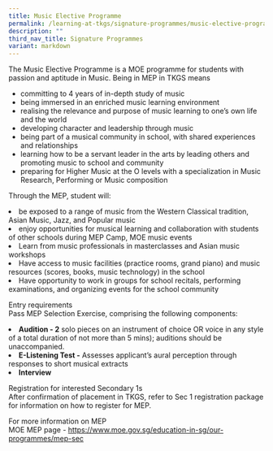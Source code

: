 ```yaml
---
title: Music Elective Programme
permalink: /learning-at-tkgs/signature-programmes/music-elective-programme/
description: ""
third_nav_title: Signature Programmes
variant: markdown
---
```

<style>
	ol.s {list-style-type: inherit;}
	</style>

<p>The Music Elective Programme is a MOE programme for students with passion and aptitude in Music. Being in MEP in TKGS means </p>
<ol class="s">
	<li>committing to 4 years of in-depth study of music</li>
	<li>being immersed in an enriched music learning environment</li>
	<li>realising the relevance and purpose of music learning to one’s own life and the world</li>
	<li>developing character and leadership through music</li>
	<li>being part of a musical  community in school, with shared experiences and relationships</li>
	<li>learning how to be a servant leader in the arts by leading others and promoting music to school and community</li>
	<li>preparing for Higher Music at the O levels with a specialization in Music Research, Performing or Music composition</li>
	</ol>

<p>Through the MEP, student will:</p>
<li>be exposed to a range of music from the Western Classical tradition, Asian Music, Jazz, and Popular music</li>
<li>enjoy opportunities for musical learning and collaboration with students of other schools during MEP Camp, MOE music events</li>
<li>Learn from music professionals in masterclasses and Asian music workshops</li>
<li>Have access to music facilities (practice rooms, grand piano) and music resources (scores, books, music technology) in the school</li>
<li>Have opportunity to work in groups for school recitals, performing examinations, and organizing events for the school community</li>

<p>Entry requirements<br>
Pass MEP Selection Exercise, comprising the following components:</p>
<li><b>Audition - 2</b> solo pieces on an instrument of choice OR voice in any style of a total duration of not more than 5 mins); auditions should be unaccompanied.</li>
<li><b>E-Listening Test  -</b> Assesses applicant’s aural perception through responses to short musical extracts
</li><li><b>Interview </b>
	
Registration for interested Secondary 1s<br>
After confirmation of placement in TKGS, refer to Sec 1 registration package for information on how to register for MEP. 

For more information on MEP <br>
MOE MEP page - <a href="https://www.moe.gov.sg/education-in-sg/our-programmes/mep-sec">https://www.moe.gov.sg/education-in-sg/our-programmes/mep-sec</a>
</li>